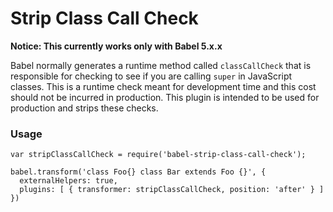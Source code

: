 # Strip Class Call Check

__Notice: This currently works only with Babel 5.x.x__

Babel normally generates a runtime method called `classCallCheck` that is responsible for checking to see if you are calling `super` in JavaScript classes. This is a runtime check meant for development time and this cost should not be incurred in production. This plugin is intended to be used for production and strips these checks.

### Usage

```
var stripClassCallCheck = require('babel-strip-class-call-check');

babel.transform('class Foo{} class Bar extends Foo {}', {
  externalHelpers: true,
  plugins: [ { transformer: stripClassCallCheck, position: 'after' } ]
})
```

